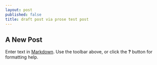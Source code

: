 ```yaml
---
layout: post
published: false
title: draft post via prose test post
---
```

## A New Post

Enter text in [Markdown](http://daringfireball.net/projects/markdown/). Use the toolbar above, or click the **?** button for formatting help.

